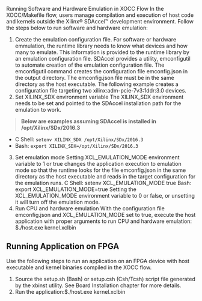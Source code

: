 Running Software and Hardware Emulation in XOCC Flow
In the XOCC/Makefile flow, users manage compilation and execution of host code and kernels
outside the Xilinx® SDAccel™ development environment. Follow the steps below to run
software and hardware emulation:
1. Create the emulation configuration file.
For software or hardware emmulation, the runtime library needs to know what devices and
how many to emulate. This information is provided to the runtime library by an emulation
configuration file. SDAccel provides a utility, emconfigutil to automate creation of the
emulation configuration file.
The emconfigutil command creates the configuration file emconfig.json in the output directory.
The emconfig.json file must be in the same directory as the host executable.
The following example creates a configuration file targeting two xilinx:adm-pcie-7v3:1ddr:3.0 devices.
2. Set XILINX_SDX environment variable
The XILINX_SDX environment needs to be set and pointed to the SDAccel installation path for the emulation to work. 
> **Below are examples assuming SDAccel is installed in /opt/Xilinx/SDx/2016.3**
* C Shell:
```setenv XILINX_SDX /opt/Xilinx/SDx/2016.3```
* Bash:
```export XILINX_SDX=/opt/Xilinx/SDx/2016.3```
3. Set emulation mode
Setting XCL_EMULATION_MODE environment variable to 1 or true changes the application
execution to emulation mode so that the runtime looks for the file emconfig.json in the
same directory as the host executable and reads in the target configuration for the emulation
runs.
C Shell:
setenv XCL_EMULATION_MODE true
Bash:
export  XCL_EMULATION_MODE=true
Setting the XCL_EMULATION_MODE environment variable to 0 or false, or unsetting it will
turn off the emulation mode.
4. Run CPU and hardware emulation
With the configuration file emconfig.json and XCL_EMULATION_MODE set to true, execute
the host application with proper arguments to run CPU and hardware emulation:
$./host.exe kernel.xclbin
## Running Application on FPGA
Use the following steps to run an application on an FPGA device with host executable and kernel
binaries compiled in the XOCC flow.
1. Source the setup.sh (Bash) or setup.csh (Csh/Tcsh) script file generated by the xbinst
utility. See Board Installation chapter for more details.
2. Run the application:$./host.exe kernel.xclbin
